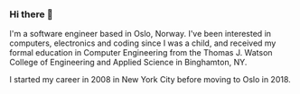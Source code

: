 ### Hi there 👋

I'm a software engineer based in Oslo, Norway. I've been interested in computers, electronics and coding since I was a child, and received my formal education in Computer Engineering from the Thomas J. Watson College of Engineering and Applied Science in Binghamton, NY.

I started my career in 2008 in New York City before moving to Oslo in 2018.

<!--
**ianrobrien/ianrobrien** is a ✨ _special_ ✨ repository because its `README.md` (this file) appears on your GitHub profile.

Here are some ideas to get you started:

- 🔭 I’m currently working on ...
- 🌱 I’m currently learning ...
- 👯 I’m looking to collaborate on ...
- 🤔 I’m looking for help with ...
- 💬 Ask me about ...
- 📫 How to reach me: ...
- 😄 Pronouns: ...
- ⚡ Fun fact: ...
-->
